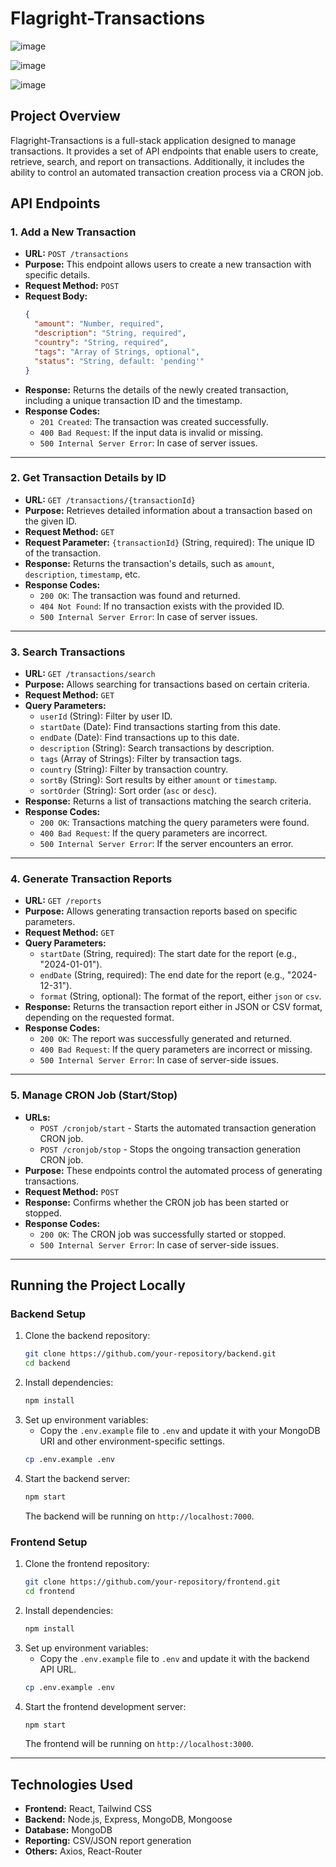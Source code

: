 # Flagright-Transactions

![image](https://github.com/user-attachments/assets/73db6b0c-99c4-47dc-aeec-dcc426907604)

![image](https://github.com/user-attachments/assets/43640417-fa14-4c19-b1b4-4bd218a19b1d)

![image](https://github.com/user-attachments/assets/82c08d7f-8f8a-4d6f-9bfb-4911ae9bd484)

## Project Overview
Flagright-Transactions is a full-stack application designed to manage transactions. It provides a set of API endpoints that enable users to create, retrieve, search, and report on transactions. Additionally, it includes the ability to control an automated transaction creation process via a CRON job.

## API Endpoints

### 1. Add a New Transaction
- **URL:** `POST /transactions`
- **Purpose:** This endpoint allows users to create a new transaction with specific details.
- **Request Method:** `POST`
- **Request Body:**
    ```json
    {
      "amount": "Number, required",
      "description": "String, required",
      "country": "String, required",
      "tags": "Array of Strings, optional",
      "status": "String, default: 'pending'"
    }
    ```
- **Response:** Returns the details of the newly created transaction, including a unique transaction ID and the timestamp.
- **Response Codes:**
    - `201 Created`: The transaction was created successfully.
    - `400 Bad Request`: If the input data is invalid or missing.
    - `500 Internal Server Error`: In case of server issues.

---

### 2. Get Transaction Details by ID
- **URL:** `GET /transactions/{transactionId}`
- **Purpose:** Retrieves detailed information about a transaction based on the given ID.
- **Request Method:** `GET`
- **Request Parameter:** `{transactionId}` (String, required): The unique ID of the transaction.
- **Response:** Returns the transaction's details, such as `amount`, `description`, `timestamp`, etc.
- **Response Codes:**
    - `200 OK`: The transaction was found and returned.
    - `404 Not Found`: If no transaction exists with the provided ID.
    - `500 Internal Server Error`: In case of server issues.

---

### 3. Search Transactions
- **URL:** `GET /transactions/search`
- **Purpose:** Allows searching for transactions based on certain criteria.
- **Request Method:** `GET`
- **Query Parameters:**
    - `userId` (String): Filter by user ID.
    - `startDate` (Date): Find transactions starting from this date.
    - `endDate` (Date): Find transactions up to this date.
    - `description` (String): Search transactions by description.
    - `tags` (Array of Strings): Filter by transaction tags.
    - `country` (String): Filter by transaction country.
    - `sortBy` (String): Sort results by either `amount` or `timestamp`.
    - `sortOrder` (String): Sort order (`asc` or `desc`).
- **Response:** Returns a list of transactions matching the search criteria.
- **Response Codes:**
    - `200 OK`: Transactions matching the query parameters were found.
    - `400 Bad Request`: If the query parameters are incorrect.
    - `500 Internal Server Error`: If the server encounters an error.

---

### 4. Generate Transaction Reports
- **URL:** `GET /reports`
- **Purpose:** Allows generating transaction reports based on specific parameters.
- **Request Method:** `GET`
- **Query Parameters:**
    - `startDate` (String, required): The start date for the report (e.g., "2024-01-01").
    - `endDate` (String, required): The end date for the report (e.g., "2024-12-31").
    - `format` (String, optional): The format of the report, either `json` or `csv`.
- **Response:** Returns the transaction report either in JSON or CSV format, depending on the requested format.
- **Response Codes:**
    - `200 OK`: The report was successfully generated and returned.
    - `400 Bad Request`: If the query parameters are incorrect or missing.
    - `500 Internal Server Error`: In case of server-side issues.

---

### 5. Manage CRON Job (Start/Stop)
- **URLs:**
    - `POST /cronjob/start` - Starts the automated transaction generation CRON job.
    - `POST /cronjob/stop` - Stops the ongoing transaction generation CRON job.
- **Purpose:** These endpoints control the automated process of generating transactions.
- **Request Method:** `POST`
- **Response:** Confirms whether the CRON job has been started or stopped.
- **Response Codes:**
    - `200 OK`: The CRON job was successfully started or stopped.
    - `500 Internal Server Error`: In case of server-side issues.

---

## Running the Project Locally

### Backend Setup
1. Clone the backend repository:
    ```bash
    git clone https://github.com/your-repository/backend.git
    cd backend
    ```
2. Install dependencies:
    ```bash
    npm install
    ```
3. Set up environment variables:
    - Copy the `.env.example` file to `.env` and update it with your MongoDB URI and other environment-specific settings.
    ```bash
    cp .env.example .env
    ```
4. Start the backend server:
    ```bash
    npm start
    ```
    The backend will be running on `http://localhost:7000`.

### Frontend Setup
1. Clone the frontend repository:
    ```bash
    git clone https://github.com/your-repository/frontend.git
    cd frontend
    ```
2. Install dependencies:
    ```bash
    npm install
    ```
3. Set up environment variables:
    - Copy the `.env.example` file to `.env` and update it with the backend API URL.
    ```bash
    cp .env.example .env
    ```
4. Start the frontend development server:
    ```bash
    npm start
    ```
    The frontend will be running on `http://localhost:3000`.

---

## Technologies Used
- **Frontend:** React, Tailwind CSS
- **Backend:** Node.js, Express, MongoDB, Mongoose
- **Database:** MongoDB
- **Reporting:** CSV/JSON report generation
- **Others:** Axios, React-Router



